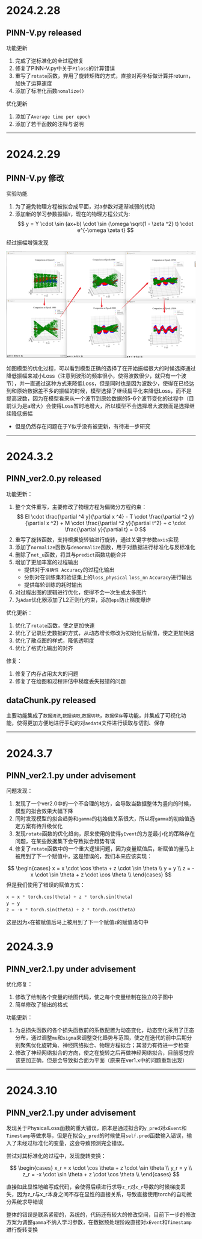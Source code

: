 # 2024.2.28

## PINN-V.py released
功能更新

1. 完成了逆标准化的全过程修复
2. 修复了PINN-V.py中关于`PIloss`的计算错误
3. 重写了`rotate`函数，弃用了旋转矩阵的方式，直接对两坐标做计算并return，加快了运算速度
4. 添加了标准化函数`nomalize()`

优化更新

1. 添加了`Average time per epoch`
2. 添加了若干函数的注释与说明

---

# 2024.2.29

## PINN-V.py 修改

实验功能
1. 为了避免物理方程被拟合成平面，对a参数对逐渐减弱的扰动
2. 添加新的学习参数振幅`Y`，现在的物理方程公式为:
$$
y = Y \cdot \sin (ax+b) \cdot \sin (\omega \sqrt{1 - \zeta ^2} t) \cdot e^{-\omega \zeta t}
$$

经过振幅增强发现

<img src="./Photo/test_Y.png" style="zoom:50%" />

如图模型的优化过程，可以看到模型正确的选择了在开始振幅很大的时候选择通过降低振幅来减小Loss（注意到波形的频率很小，使得波数很少，就只有一个波节），并一直通过这种方式来降低Loss，但是同时也是因为波数少，使得在已经达到和原始数据差不多的振幅的时候，模型选择了继续扁平化来降低Loss，而不是提高波数，因为在模型看来从一个波节到原始数据的5-6个波节变化的过程中（目前认为是a增大）会使得Loss暂时地增大，所以模型不会选择增大波数而是选择继续降低振幅

- 但是仍然存在问题在于Y似乎没有被更新，有待进一步研究

---

# 2024.3.2

## PINN_ver2.0.py released

功能更新：
1. 整个文件重写，主要修改了物理方程为偏微分方程约束：
$$
EI \cdot \frac{\partial ^4 y}{\partial x ^4} - T \cdot \frac{\partial ^2 y}{\partial x ^2} + M \cdot \frac{\partial ^2 y}{\partial t^2} + c \cdot \frac{\partial y}{\partial t} = 0
$$
2. 重写了旋转函数，支持根据旋转轴进行旋转，通过关键字参数`axis`实现
3. 添加了`normalize`函数与`denormalize`函数，用于对数据进行标准化与反标准化
4. 删除了`net_u`函数，将其与`predict`函数功能合并
5. 增加了更加丰富的过程输出
    - 提供对于`准确性 Accuracy`的过程化输出
    - 分别对在训练集和验证集上的`loss_physical` `loss_nn` `Accuracy`进行输出
    - 提供每轮训练的耗时输出
6. 对过程出图的逻辑进行优化，使得不会一次生成太多图片
7. 为`Adam`优化器添加了L2正则化约束，添加`eps`防止梯度爆炸

优化更新：
1. 优化了`rotate`函数，使之更加快速
2. 优化了记录历史数据的方式，从动态增长修改为初始化后赋值，使之更加快速
3. 优化了散点图的样式，降低透明度
4. 优化了格式化输出的对齐

修复：
1. 修复了内存占用太大的问题
2. 修复了在绘图和过程评估中梯度丢失报错的问题

## dataChunk.py released

主要功能集成了`数据清洗`,`数据读取`,`数据切块`，`数据保存`等功能，并集成了可视化功能，使得更加方便地进行手动的对`aedat4`文件进行读取与切割、保存

---

# 2024.3.7

## PINN_ver2.1.py under advisement

问题发现：
1. 发现了一个ver2.0中的一个不合理的地方，会导致当数据整体为竖向的时候，模型的拟合效果大幅下降
2. 同时发现模型的拟合趋势和`gamma`的初始值关系很大，所以将`gamma`的初始值选定方案有待升级优化
3. 发现`rotate`函数的优化趋向，原来使用的使得`yEvent`的方差最小化的策略存在问题，在某些数据集下会导致拟合趋势有误
4. 修复了`rotate`函数中的一个重大逻辑问题，因为变量赋值后，新赋值的量马上被用到了下一个赋值中，这是错误的，我们本来应该实现：

$$
\begin{cases}
x = x \cdot \cos \theta + z \cdot \sin \theta \\
y = y \\
z = -x \cdot \sin \theta + z \cdot \cos \theta \\
\end{cases}
$$
但是我们使用了错误的赋值方式：
```python
x = x * torch.cos(theta) + z * torch.sin(theta)
y = y
z = -x * torch.sin(theta) + z * torch.cos(theta)
```
这是因为`x`在被赋值后马上被用到了下一个赋值`z`的赋值语句中

# 2024.3.9

## PINN_ver2.1.py under advisement

优化修复：

1. 修改了绘制各个变量的绘图代码，使之每个变量绘制在独立的子图中
2. 简单修改了输出的格式

功能更新：
1. 为总损失函数的各个损失函数前的系数配置为动态变化，动态变化采用了正态分布，通过调整`mu`和`sigma`来调整变化趋势与范围，使之在迭代的前中后期分别聚焦优化旋转角、神经网络拟合、物理方程拟合；其潜力有待进一步检查
2. 修改了神经网络拟合的方向，使之在旋转之后再做神经网络拟合，目前感觉应该更加正确，但是会导致拟合面为平面（原来在ver1.x中的问题重新出现）

---

# 2024.3.10

## PINN_ver2.1.py under advisement

发现关于PhysicalLoss函数的重大错误，原本是通过拟合的`y_pred`对`xEvent`和`Timestamp`等做求导，但是在拟合`y_pred`的时候使用`self.pred`函数输入错误，输入了未经过标准化的变量，这会导致预测完全错误。

尝试对其标准化的过程中，发现旋转变换：

$$
\begin{cases}
x_r = x \cdot \cos \theta + z \cdot \sin \theta \\
y_r = y \\
z_r = -x \cdot \sin \theta + z \cdot \cos \theta \\
\end{cases}
$$

直接如此显性地编写成代码，会使得后续进行求导`z_r`对`x_r`导数的时候梯度丢失，因为z_r与x_r本身之间不存在显性的直接关系，导致直接使用torch的自动微分系统求导错误

整体的错误是联系紧密的，系统的，代码还有较大的修改空间，目前下一步的修改方案为调整`gamma`不纳入学习参数，在数据预处理阶段直接对`xEvent`和`Timestamp`进行旋转变换

